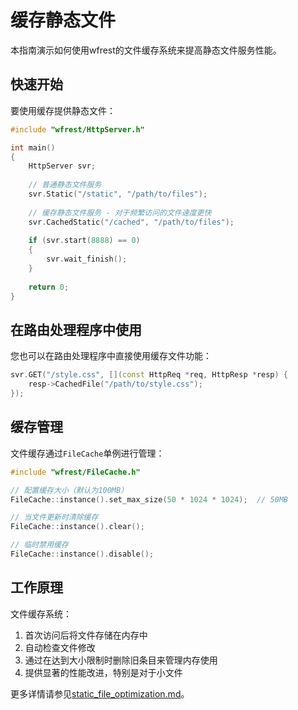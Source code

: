 # 缓存静态文件

本指南演示如何使用wfrest的文件缓存系统来提高静态文件服务性能。

## 快速开始

要使用缓存提供静态文件：

```cpp
#include "wfrest/HttpServer.h"

int main()
{
    HttpServer svr;
    
    // 普通静态文件服务
    svr.Static("/static", "/path/to/files");
    
    // 缓存静态文件服务 - 对于频繁访问的文件速度更快
    svr.CachedStatic("/cached", "/path/to/files");
    
    if (svr.start(8888) == 0)
    {
        svr.wait_finish();
    }
    
    return 0;
}
```

## 在路由处理程序中使用

您也可以在路由处理程序中直接使用缓存文件功能：

```cpp
svr.GET("/style.css", [](const HttpReq *req, HttpResp *resp) {
    resp->CachedFile("/path/to/style.css");
});
```

## 缓存管理

文件缓存通过`FileCache`单例进行管理：

```cpp
#include "wfrest/FileCache.h"

// 配置缓存大小（默认为100MB）
FileCache::instance().set_max_size(50 * 1024 * 1024);  // 50MB

// 当文件更新时清除缓存
FileCache::instance().clear();

// 临时禁用缓存
FileCache::instance().disable();
```

## 工作原理

文件缓存系统：
1. 首次访问后将文件存储在内存中
2. 自动检查文件修改
3. 通过在达到大小限制时删除旧条目来管理内存使用
4. 提供显著的性能改进，特别是对于小文件

更多详情请参见[static_file_optimization.md](../static_file_optimization.md)。 